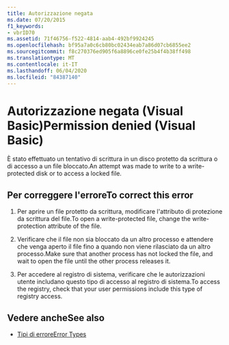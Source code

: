 ```yaml
---
title: Autorizzazione negata
ms.date: 07/20/2015
f1_keywords:
- vbrID70
ms.assetid: 71f46756-f522-4814-aab4-492bf9924245
ms.openlocfilehash: bf95a7a0c6cb80bc02434eab7a86d07cb6855ee2
ms.sourcegitcommit: f8c270376ed905f6a8896ce0fe25b4f4b38ff498
ms.translationtype: MT
ms.contentlocale: it-IT
ms.lasthandoff: 06/04/2020
ms.locfileid: "84387140"
---
```

# <a name="permission-denied-visual-basic"></a><span data-ttu-id="4da87-102">Autorizzazione negata (Visual Basic)</span><span class="sxs-lookup"><span data-stu-id="4da87-102">Permission denied (Visual Basic)</span></span>
<span data-ttu-id="4da87-103">È stato effettuato un tentativo di scrittura in un disco protetto da scrittura o di accesso a un file bloccato.</span><span class="sxs-lookup"><span data-stu-id="4da87-103">An attempt was made to write to a write-protected disk or to access a locked file.</span></span>  
  
## <a name="to-correct-this-error"></a><span data-ttu-id="4da87-104">Per correggere l'errore</span><span class="sxs-lookup"><span data-stu-id="4da87-104">To correct this error</span></span>  
  
1. <span data-ttu-id="4da87-105">Per aprire un file protetto da scrittura, modificare l'attributo di protezione da scrittura del file.</span><span class="sxs-lookup"><span data-stu-id="4da87-105">To open a write-protected file, change the write-protection attribute of the file.</span></span>  
  
2. <span data-ttu-id="4da87-106">Verificare che il file non sia bloccato da un altro processo e attendere che venga aperto il file fino a quando non viene rilasciato da un altro processo.</span><span class="sxs-lookup"><span data-stu-id="4da87-106">Make sure that another process has not locked the file, and wait to open the file until the other process releases it.</span></span>  
  
3. <span data-ttu-id="4da87-107">Per accedere al registro di sistema, verificare che le autorizzazioni utente includano questo tipo di accesso al registro di sistema.</span><span class="sxs-lookup"><span data-stu-id="4da87-107">To access the registry, check that your user permissions include this type of registry access.</span></span>  
  
## <a name="see-also"></a><span data-ttu-id="4da87-108">Vedere anche</span><span class="sxs-lookup"><span data-stu-id="4da87-108">See also</span></span>

- [<span data-ttu-id="4da87-109">Tipi di errore</span><span class="sxs-lookup"><span data-stu-id="4da87-109">Error Types</span></span>](../../programming-guide/language-features/error-types.md)
